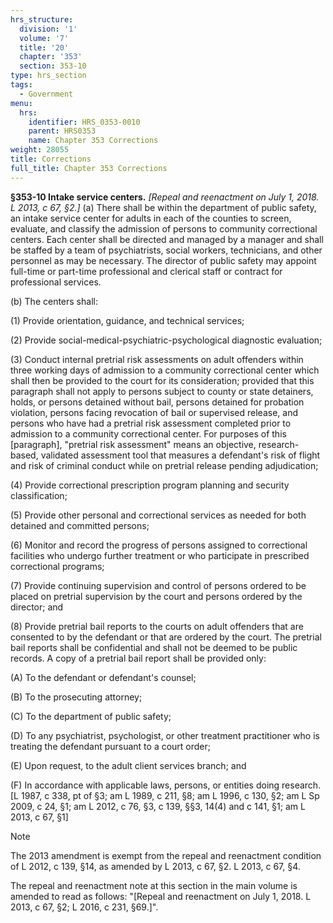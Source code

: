```yaml
---
hrs_structure:
  division: '1'
  volume: '7'
  title: '20'
  chapter: '353'
  section: 353-10
type: hrs_section
tags:
  - Government
menu:
  hrs:
    identifier: HRS_0353-0010
    parent: HRS0353
    name: Chapter 353 Corrections
weight: 28055
title: Corrections
full_title: Chapter 353 Corrections
---
```

**§353-10 Intake service centers.** _[Repeal and reenactment on July 1, 2018\. L 2013, c 67, §2.]_ (a) There shall be within the department of public safety, an intake service center for adults in each of the counties to screen, evaluate, and classify the admission of persons to community correctional centers. Each center shall be directed and managed by a manager and shall be staffed by a team of psychiatrists, social workers, technicians, and other personnel as may be necessary. The director of public safety may appoint full-time or part-time professional and clerical staff or contract for professional services.

(b) The centers shall:

(1) Provide orientation, guidance, and technical services;

(2) Provide social-medical-psychiatric-psychological diagnostic evaluation;

(3) Conduct internal pretrial risk assessments on adult offenders within three working days of admission to a community correctional center which shall then be provided to the court for its consideration; provided that this paragraph shall not apply to persons subject to county or state detainers, holds, or persons detained without bail, persons detained for probation violation, persons facing revocation of bail or supervised release, and persons who have had a pretrial risk assessment completed prior to admission to a community correctional center. For purposes of this [paragraph], "pretrial risk assessment" means an objective, research-based, validated assessment tool that measures a defendant's risk of flight and risk of criminal conduct while on pretrial release pending adjudication;

(4) Provide correctional prescription program planning and security classification;

(5) Provide other personal and correctional services as needed for both detained and committed persons;

(6) Monitor and record the progress of persons assigned to correctional facilities who undergo further treatment or who participate in prescribed correctional programs;

(7) Provide continuing supervision and control of persons ordered to be placed on pretrial supervision by the court and persons ordered by the director; and

(8) Provide pretrial bail reports to the courts on adult offenders that are consented to by the defendant or that are ordered by the court. The pretrial bail reports shall be confidential and shall not be deemed to be public records. A copy of a pretrial bail report shall be provided only:

(A) To the defendant or defendant's counsel;

(B) To the prosecuting attorney;

(C) To the department of public safety;

(D) To any psychiatrist, psychologist, or other treatment practitioner who is treating the defendant pursuant to a court order;

(E) Upon request, to the adult client services branch; and

(F) In accordance with applicable laws, persons, or entities doing research. [L 1987, c 338, pt of §3; am L 1989, c 211, §8; am L 1996, c 130, §2; am L Sp 2009, c 24, §1; am L 2012, c 76, §3, c 139, §§3, 14(4) and c 141, §1; am L 2013, c 67, §1]

Note

The 2013 amendment is exempt from the repeal and reenactment condition of L 2012, c 139, §14, as amended by L 2013, c 67, §2\. L 2013, c 67, §4.

The repeal and reenactment note at this section in the main volume is amended to read as follows: "[Repeal and reenactment on July 1, 2018\. L 2013, c 67, §2; L 2016, c 231, §69.]".